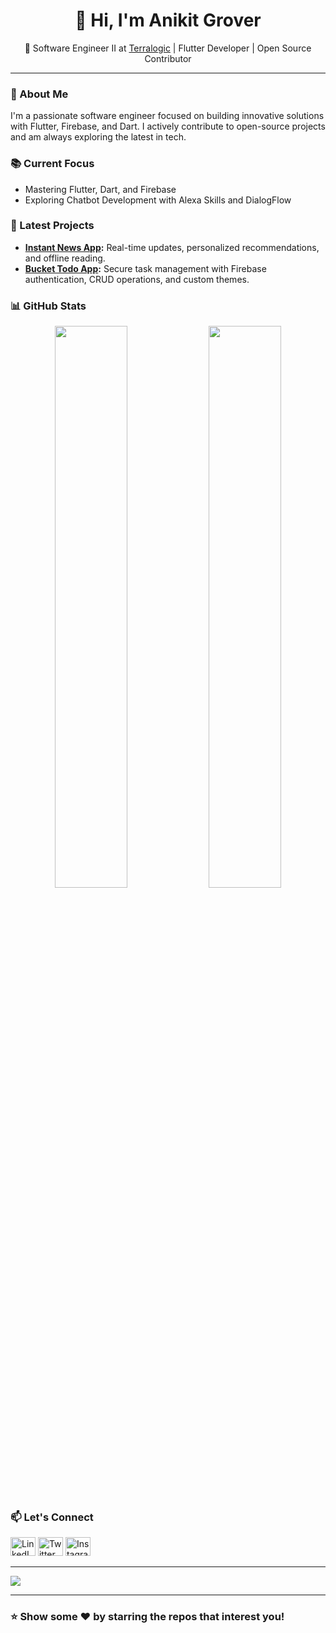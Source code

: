 <h1 align="center">👋 Hi, I'm Anikit Grover</h1>

<p align="center">🚀 Software Engineer II at <a href="https://www.terralogic.com/">Terralogic</a> | Flutter Developer | Open Source Contributor</p>

---

### 🌟 About Me
I'm a passionate software engineer focused on building innovative solutions with Flutter, Firebase, and Dart. I actively contribute to open-source projects and am always exploring the latest in tech.

### 📚 Current Focus
- Mastering Flutter, Dart, and Firebase
- Exploring Chatbot Development with Alexa Skills and DialogFlow

### 🚀 Latest Projects
- **[Instant News App](https://lnkd.in/giGh72Zy):** Real-time updates, personalized recommendations, and offline reading.
- **[Bucket Todo App](https://lnkd.in/g_QMdF-J):** Secure task management with Firebase authentication, CRUD operations, and custom themes.

### 📊 GitHub Stats
<p align="center">
	<img width="48%" src="https://github-readme-stats.vercel.app/api?username=AnikitDeveloper96&show_icons=true&theme=vue" />
	<img width="48%" src="https://github-readme-streak-stats.herokuapp.com/?user=AnikitDeveloper96&theme=vue" />
</p>

### 📫 Let's Connect
<p align="left">
  <a href="https://www.linkedin.com/in/anikit-grover/"><img src="https://raw.githubusercontent.com/rahuldkjain/github-profile-readme-generator/master/src/images/icons/Social/linked-in-alt.svg" alt="LinkedIn" height="30" width="40"></a>
  <a href="https://twitter.com/anikitgrover96"><img src="https://raw.githubusercontent.com/rahuldkjain/github-profile-readme-generator/master/src/images/icons/Social/twitter.svg" alt="Twitter" height="30" width="40"></a>
  <a href="https://www.instagram.com/iamanikitgroveroffical/"><img src="https://raw.githubusercontent.com/rahuldkjain/github-profile-readme-generator/master/src/images/icons/Social/instagram.svg" alt="Instagram" height="30" width="40"></a>
</p>

---

[![](https://visitcount.itsvg.in/api?id=AnikitDeveloper96&icon=0&color=1)](https://visitcount.itsvg.in)

---

### ⭐ Show some ❤️ by starring the repos that interest you!
